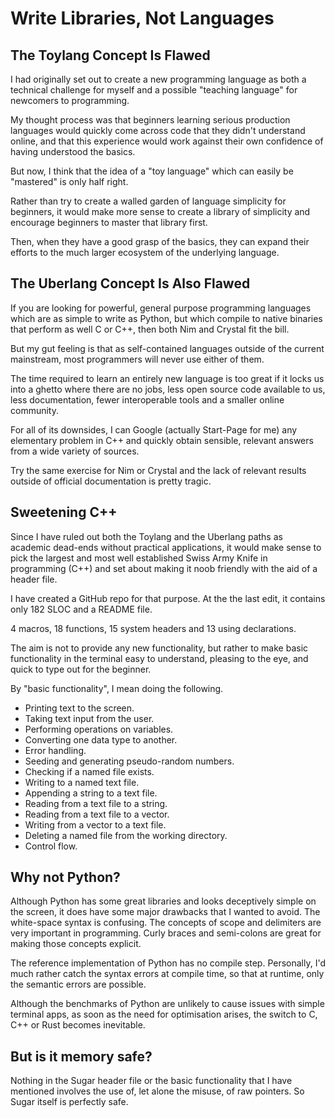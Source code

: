 # Write Libraries, Not Languages

## The Toylang Concept Is Flawed

I had originally set out to create a new programming language as both a technical challenge for myself and a possible "teaching language" for newcomers to programming.

My thought process was that beginners learning serious production languages would quickly come across code that they didn't understand online, and that this experience would work against their own confidence of having understood the basics.

But now, I think that the idea of a "toy language" which can easily be "mastered" is only half right.

Rather than try to create a walled garden of language simplicity for beginners, it would make more sense to create a library of simplicity and encourage beginners to master that library first.

Then, when they have a good grasp of the basics, they can expand their efforts to the much larger ecosystem of the underlying language.

## The Uberlang Concept Is Also Flawed

If you are looking for powerful, general purpose programming languages which are as simple to write as Python, but which compile to native binaries that perform as well C or C++, then both Nim and Crystal fit the bill.

But my gut feeling is that as self-contained languages outside of the current mainstream, most programmers will never use either of them.

The time required to learn an entirely new language is too great if it locks us into a ghetto where there are no jobs, less open source code available to us, less documentation, fewer interoperable tools and a smaller online community.

For all of its downsides, I can Google (actually Start-Page for me) any elementary problem in C++ and quickly obtain sensible, relevant answers from a wide variety of sources.

Try the same exercise for Nim or Crystal and the lack of relevant results outside of official documentation is pretty tragic.

## Sweetening C++ 

Since I have ruled out both the Toylang and the Uberlang paths as academic dead-ends without practical applications, it would make sense to pick the largest and most well established Swiss Army Knife in programming (C++) and set about making it noob friendly with the aid of a header file.

I have created a GitHub repo for that purpose. At the the last edit, it contains only 182 SLOC and a README file.

4 macros, 18 functions, 15 system headers and 13 using declarations.

The aim is not to provide any new functionality, but rather to make basic functionality in the terminal easy to understand, pleasing to the eye, and quick to type out for the beginner.

By "basic functionality", I mean doing the following.

* Printing text to the screen.
* Taking text input from the user.
* Performing operations on variables.
* Converting one data type to another.
* Error handling.
* Seeding and generating pseudo-random numbers.
* Checking if a named file exists.
* Writing to a named text file.
* Appending a string to a text file.
* Reading from a text file to a string.
* Reading from a text file to a vector.
* Writing from a vector to a text file.
* Deleting a named file from the working directory.
* Control flow.

## Why not Python?

Although Python has some great libraries and looks deceptively simple on the screen, it does have some major drawbacks that I wanted to avoid.
The white-space syntax is confusing. The concepts of scope and delimiters are very important in programming. Curly braces and semi-colons are great for making those concepts explicit.

The reference implementation of Python has no compile step. Personally, I'd much rather catch the syntax errors at compile time, so that at runtime, only the semantic errors are possible.

Although the benchmarks of Python are unlikely to cause issues with simple terminal apps, as soon as the need for optimisation arises, the switch to C, C++ or Rust becomes inevitable.

## But is it memory safe?

Nothing in the Sugar header file or the basic functionality that I have mentioned involves the use of, let alone the misuse, of raw pointers. So Sugar itself is perfectly safe.
